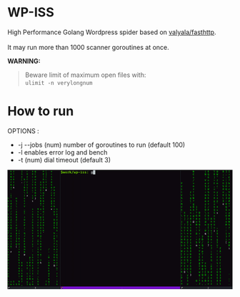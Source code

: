 # WP-ISS
High Performance Golang Wordpress spider based on [valyala/fasthttp](https://github.com/valyala/fasthttp).\
\
It may run more than 1000 scanner goroutines at once.

**WARNING:**
  > Beware limit of maximum open files with:\
  <code>ulimit -n verylongnum </code>
  
# How to run

OPTIONS :
   - -j --jobs (num) number of goroutines to run (default 100)
   - -l                    enables error log and bench
   - -t (num)         dial timeout (default 3)

<img src="/assets/g.gif?raw=true">
